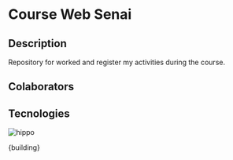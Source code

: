 # Course Web Senai

## Description
Repository for worked and register my activities during the course.

## Colaborators
## Tecnologies
![hippo](https://media.giphy.com/media/v1.Y2lkPTc5MGI3NjExMWRxYXM1MTZjdGE4NDRmejduajgyeGZnd2djbmxuaHpydGI2dzRmMyZlcD12MV9pbnRlcm5hbF9naWZfYnlfaWQmY3Q9Zw/kH6CqYiquZawmU1HI6/giphy.gif)


{building}
